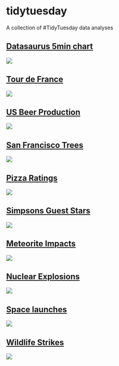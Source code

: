 # tidytuesday
A collection of #TidyTuesday data analyses  

## [Datasaurus 5min chart](https://github.com/rfordatascience/tidytuesday/tree/master/data/2020/2020-10-13)  
![](/img/datasaurus_2.png)  

## [Tour de France](https://github.com/rfordatascience/tidytuesday/tree/master/data/2020/2020-04-07)  
![](/img/tour.png)  

## [US Beer Production](https://github.com/rfordatascience/tidytuesday/tree/master/data/2020/2020-03-31)  
![](/img/beer.png)   

## [San Francisco Trees](https://github.com/rfordatascience/tidytuesday/tree/master/data/2020/2020-01-28)  
![](/img/sf-trees.png)  

## [Pizza Ratings](https://github.com/rfordatascience/tidytuesday/tree/master/data/2019/2019-10-01)  
![](/img/pizza.png)  

## [Simpsons Guest Stars](https://github.com/rfordatascience/tidytuesday/tree/master/data/2019/2019-08-27)  
![](/img/simpsons.png)  

## [Meteorite Impacts](https://github.com/rfordatascience/tidytuesday/tree/master/data/2019/2019-06-11)  
![](/img/meteorite.png)  

## [Nuclear Explosions](https://github.com/rfordatascience/tidytuesday/tree/master/data/2019/2019-08-20)  
![](/img/nuclear.png)  

## [Space launches](https://github.com/rfordatascience/tidytuesday/tree/master/data/2019/2019-01-15)  
![](/img/space.png)     

## [Wildlife Strikes](https://github.com/rfordatascience/tidytuesday/tree/master/data/2019/2019-07-23)  
![](/img/birdstrike.png)  

